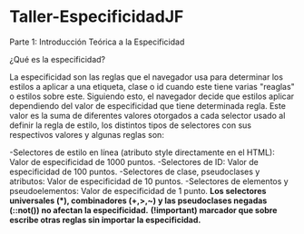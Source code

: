 # Taller-EspecificidadJF
Parte 1: Introducción Teórica a la Especificidad

¿Qué es la especificidad?

La especificidad son las reglas que el navegador usa para determinar los estilos a aplicar a una etiqueta, clase o id cuando este tiene varias "reaglas" o estilos sobre este. Siguiendo esto, el navegador decide que estilos aplicar dependiendo del valor de especificidad que tiene determinada regla. Este valor es la suma de diferentes valores otorgados a cada selector usado al definir la regla de estilo, los distintos tipos de selectores con sus respectivos valores y algunas reglas son:


  -Selectores de estilo en línea (atributo style directamente en el HTML): Valor de especificidad de 1000 puntos.
  -Selectores de ID: Valor de especificidad de 100 puntos.
  -Selectores de clase, pseudoclases y atributos: Valor de especificidad de 10 puntos.
  -Selectores de elementos y pseudoelementos: Valor de especificidad de 1 punto.
   **Los selectores universales (\*), combinadores (+,>,~) y las pseudoclases negadas (::not()) no afectan la especificidad.**
   **(!important) marcador que sobre escribe otras reglas sin importar la especificidad.**
